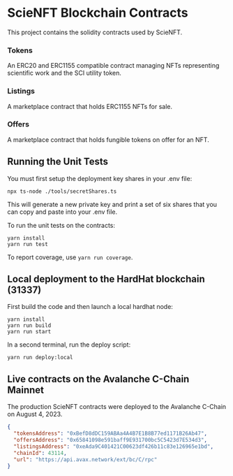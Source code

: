 # ScieNFT Blockchain Contracts

This project contains the solidity contracts used by ScieNFT.

### Tokens

An ERC20 and ERC1155 compatible contract managing NFTs representing scientific work and the SCI
utility token.

### Listings

A marketplace contract that holds ERC1155 NFTs for sale.

### Offers

A marketplace contract that holds fungible tokens on offer for an NFT.

## Running the Unit Tests

You must first setup the deployment key shares in your .env file:

```shell
npx ts-node ./tools/secretShares.ts
```

This will generate a new private key and print a set of six shares that you can copy and paste into
your .env file.

To run the unit tests on the contracts:

```shell
yarn install
yarn run test
```

To report coverage, use `yarn run coverage`.

## Local deployment to the HardHat blockchain (31337)

First build the code and then launch a local hardhat node:

```shell
yarn install
yarn run build
yarn run start
```

In a second terminal, run the deploy script:

```shell
yarn run deploy:local
```

## Live contracts on the Avalanche C-Chain Mainnet

The production ScieNFT contracts were deployed to the Avalanche C-Chain on August 4, 2023.

```json
{
  "tokensAddress": "0xBefD8dDC159ABAa4A4B7E1B8B77ed1171B26Ab47",
  "offersAddress": "0x65841098e591baff9E931700bc5C5423d7E534d3",
  "listingsAddress": "0xeAda9C401421C00623df426b11c83e126965e1bd",
  "chainId": 43114,
  "url": "https://api.avax.network/ext/bc/C/rpc"
}
```
